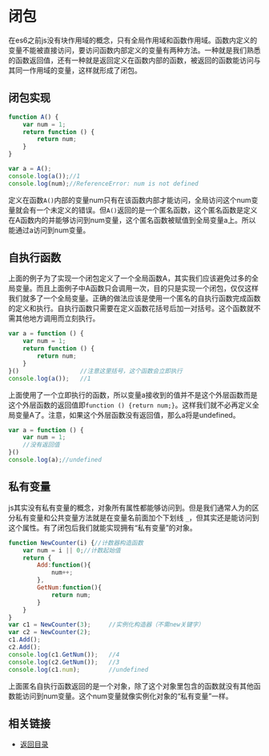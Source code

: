 # 闭包
在es6之前js没有块作用域的概念，只有全局作用域和函数作用域。函数内定义的变量不能被直接访问，要访问函数内部定义的变量有两种方法。一种就是我们熟悉的函数返回值，还有一种就是返回定义在函数内部的函数，被返回的函数能访问与其同一作用域的变量，这样就形成了闭包。
## 闭包实现
```javascript
function A() {
    var num = 1;
    return function () {
        return num;
    }
}

var a = A();
console.log(a());//1
console.log(num);//ReferenceError: num is not defined
```
定义在函数`A()`内部的变量num只有在该函数内部才能访问，全局访问这个num变量就会有一个未定义的错误。但`A()`返回的是一个匿名函数，这个匿名函数是定义在A函数内的并能够访问到num变量，这个匿名函数被赋值到全局变量a上。所以能通过a访问到num变量。
## 自执行函数
上面的例子为了实现一个闭包定义了一个全局函数A，其实我们应该避免过多的全局变量。而且上面例子中A函数只会调用一次，目的只是实现一个闭包，仅仅这样我们就多了一个全局变量。正确的做法应该是使用一个匿名的自执行函数完成函数的定义和执行。自执行函数只需要在定义函数花括号后加一对括号。这个函数就不需其他地方调用而立刻执行。
```javascript
var a = function () {
    var num = 1;
    return function () {
        return num;
    }
}()                 //注意这里括号，这个函数会立即执行
console.log(a());   //1
```
上面使用了一个立即执行的函数，所以变量a接收到的值并不是这个外层函数而是这个外层函数的返回值即`function () {return num;}`。这样我们就不必再定义全局变量A了。注意，如果这个外层函数没有返回值，那么a将是undefined。
```javascript
var a = function () {
    var num = 1;
    //没有返回值
}()
console.log(a);//undefined
```
## 私有变量
js其实没有私有变量的概念，对象所有属性都能够访问到。但是我们通常人为的区分私有变量和公共变量方法就是在变量名前面加个下划线 `_`，但其实还是能访问到这个属性。有了闭包后我们就能实现拥有“私有变量”的对象。
```javascript
function NewCounter(i) {//计数器构造函数
    var num = i || 0;//计数起始值
    return {
        Add:function(){
            num++;
        },
        GetNum:function(){
            return num;
        }
    }
}
var c1 = NewCounter(3);     //实例化构造器（不需new关键字）
var c2 = NewCounter(2);
c1.Add();
c2.Add();
console.log(c1.GetNum());   //4
console.log(c2.GetNum());   //3
console.log(c1.num);        //undefined
```
上面匿名自执行函数返回的是一个对象，除了这个对象里包含的函数就没有其他函数能访问到num变量。这个num变量就像实例化对象的“私有变量”一样。
## 相关链接
* [返回目录](/README.md)

